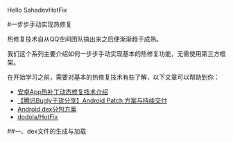 Hello SahadevHotFix

#一步步手动实现热修复

热修复技术自从QQ空间团队搞出来之后便渐渐趋于成熟。

我们这个系列主要介绍如何一步步手动实现基本的热修复功能，无需使用第三方框架。

在开始学习之前，需要对基本的热修复技术有些了解，以下文章可以帮助到你：

- [安卓App热补丁动态修复技术介绍](https://mp.weixin.qq.com/s?__biz=MzI1MTA1MzM2Nw==&mid=400118620&idx=1&sn=b4fdd5055731290eef12ad0d17f39d4a&scene=1&srcid=1106Imu9ZgwybID13e7y2nEi#wechat_redirect)
- [【腾讯Bugly干货分享】Android Patch 方案与持续交付](https://my.oschina.net/bugly/blog/727850)
- [Android dex分包方案](http://blog.csdn.net/vurtne_ye/article/details/39666381)
- [dodola/HotFix](https://github.com/dodola/HotFix)

##一、dex文件的生成与加载
